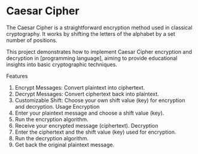 # Caesar Cipher
The Caesar Cipher is a straightforward encryption method used in classical cryptography. It works by shifting the letters of the alphabet by a set number of positions.

This project demonstrates how to implement Caesar Cipher encryption and decryption in [programming language], aiming to provide educational insights into basic cryptographic techniques.

Features
1. Encrypt Messages: Convert plaintext into ciphertext.
2. Decrypt Messages: Convert ciphertext back into plaintext.
3. Customizable Shift: Choose your own shift value (key) for encryption and decryption.
Usage
Encryption
1. Enter your plaintext message and choose a shift value (key).
2. Run the encryption algorithm.
3. Receive your encrypted message (ciphertext).
Decryption
1. Enter the ciphertext and the shift value (key) used for encryption.
2. Run the decryption algorithm.
3. Get back the original plaintext message.
